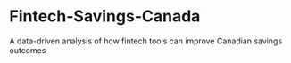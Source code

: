 # Fintech-Savings-Canada
A data-driven analysis of how fintech tools can improve Canadian savings outcomes
